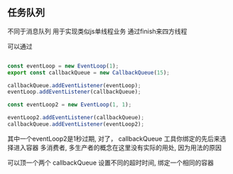 ## 任务队列
不同于消息队列
用于实现类似js单线程业务
通过finish来四方线程

可以通过
```js

const eventLoop = new EventLoop(1);
export const callbackQueue = new CallbackQueue(15);

callbackQueue.addEventListener(eventLoop);
eventLoop.addEventListener(callbackQueue);

const eventLoop2 = new EventLoop(1, 1);

eventLoop2.addEventListener(callbackQueue);
callbackQueue.addEventListener(eventLoop2);

```

其中一个eventLoop2是1秒过期, 对了， callbackQueue 工具你绑定的先后来选择进入容器
多消费者, 多生产者的概念在这里没有实际的用处, 因为用法的原因 


可以顶一个两个 callbackQueue 设置不同的超时时间, 绑定一个相同的容器